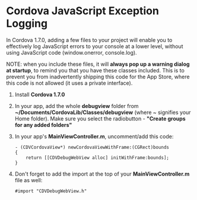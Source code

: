 <!--
#
# Licensed to the Apache Software Foundation (ASF) under one
# or more contributor license agreements.  See the NOTICE file
# distributed with this work for additional information
# regarding copyright ownership.  The ASF licenses this file
# to you under the Apache License, Version 2.0 (the
# "License"); you may not use this file except in compliance
# with the License.  You may obtain a copy of the License at
#
# http://www.apache.org/licenses/LICENSE-2.0
#
# Unless required by applicable law or agreed to in writing,
# software distributed under the License is distributed on an
# "AS IS" BASIS, WITHOUT WARRANTIES OR CONDITIONS OF ANY
#  KIND, either express or implied.  See the License for the
# specific language governing permissions and limitations
# under the License.
#
-->

# Cordova JavaScript Exception Logging

In Cordova 1.7.0, adding a few files to your project will enable you to effectively log JavaScript errors to your console at a lower level, without using JavaScript code (window.onerror, console.log).

NOTE: when you include these files, it will **always pop up a warning dialog at startup**, to remind you that you have these classes included. This is to prevent you from inadvertently shipping this code for the App Store, where this code is not allowed (it uses a private interface).

1.  Install **Cordova 1.7.0**
2.  In your app, add the whole **debugview** folder from **~/Documents/CordovaLib/Classes/debugview** (where ~ signifies your Home folder). Make sure you select the radiobutton - **"Create groups for any added folders"**
3.  In your app's **MainViewController.m**, uncomment/add this code:

        - (CDVCordovaView*) newCordovaViewWithFrame:(CGRect)bounds
        {
            return [[CDVDebugWebView alloc] initWithFrame:bounds];
        }

4.  Don't forget to add the import at the top of your **MainViewController.m** file as well:

        #import "CDVDebugWebView.h"
